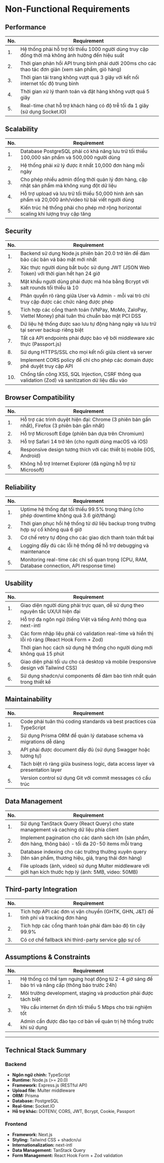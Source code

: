 # Non-Functional Requirements

## Performance

| No. | Requirement |
|-----|-------------|
| 1. | Hệ thống phải hỗ trợ tối thiểu 1000 người dùng truy cập đồng thời mà không ảnh hưởng đến hiệu suất |
| 2. | Thời gian phản hồi API trung bình phải dưới 200ms cho các thao tác đơn giản (xem sản phẩm, giỏ hàng) |
| 3. | Thời gian tải trang không vượt quá 3 giây với kết nối internet tốc độ trung bình |
| 4. | Thời gian xử lý thanh toán và đặt hàng không vượt quá 5 giây |
| 5. | Real-time chat hỗ trợ khách hàng có độ trễ tối đa 1 giây (sử dụng Socket.IO) |

## Scalability

| No. | Requirement |
|-----|-------------|
| 1. | Database PostgreSQL phải có khả năng lưu trữ tối thiểu 100,000 sản phẩm và 500,000 người dùng |
| 2. | Hệ thống phải xử lý được ít nhất 10,000 đơn hàng mỗi ngày |
| 3. | Cho phép nhiều admin đồng thời quản lý đơn hàng, cập nhật sản phẩm mà không xung đột dữ liệu |
| 4. | Hỗ trợ upload và lưu trữ tối thiểu 50,000 hình ảnh sản phẩm và 20,000 ảnh/video từ bài viết người dùng |
| 5. | Kiến trúc hệ thống phải cho phép mở rộng horizontal scaling khi lượng truy cập tăng |

## Security

| No. | Requirement |
|-----|-------------|
| 1. | Backend sử dụng Node.js phiên bản 20.0 trở lên để đảm bảo các bản vá bảo mật mới nhất |
| 2. | Xác thực người dùng bắt buộc sử dụng JWT (JSON Web Token) với thời gian hết hạn 24 giờ |
| 3. | Mật khẩu người dùng phải được mã hóa bằng Bcrypt với salt rounds tối thiểu là 10 |
| 4. | Phân quyền rõ ràng giữa User và Admin - mỗi vai trò chỉ truy cập được các chức năng được phép |
| 5. | Tích hợp các cổng thanh toán (VNPay, MoMo, ZaloPay, Viettel Money) phải tuân thủ chuẩn bảo mật PCI DSS |
| 6. | Dữ liệu hệ thống được sao lưu tự động hàng ngày và lưu trữ tại server backup riêng biệt |
| 7. | Tất cả API endpoints phải được bảo vệ bởi middleware xác thực (Passport.js) |
| 8. | Sử dụng HTTPS/SSL cho mọi kết nối giữa client và server |
| 9. | Implement CORS policy để chỉ cho phép các domain được phê duyệt truy cập API |
| 10. | Chống tấn công XSS, SQL Injection, CSRF thông qua validation (Zod) và sanitization dữ liệu đầu vào |

## Browser Compatibility

| No. | Requirement |
|-----|-------------|
| 1. | Hỗ trợ các trình duyệt hiện đại: Chrome (3 phiên bản gần nhất), Firefox (3 phiên bản gần nhất) |
| 2. | Hỗ trợ Microsoft Edge (phiên bản dựa trên Chromium) |
| 3. | Hỗ trợ Safari 14 trở lên (cho người dùng macOS và iOS) |
| 4. | Responsive design tương thích với các thiết bị mobile (iOS, Android) |
| 5. | Không hỗ trợ Internet Explorer (đã ngừng hỗ trợ từ Microsoft) |

## Reliability

| No. | Requirement |
|-----|-------------|
| 1. | Uptime hệ thống đạt tối thiểu 99.5% trong tháng (cho phép downtime không quá 3.6 giờ/tháng) |
| 2. | Thời gian phục hồi hệ thống từ dữ liệu backup trong trường hợp sự cố không quá 6 giờ |
| 3. | Cơ chế retry tự động cho các giao dịch thanh toán thất bại |
| 4. | Logging đầy đủ các lỗi hệ thống để hỗ trợ debugging và maintenance |
| 5. | Monitoring real-time các chỉ số quan trọng (CPU, RAM, Database connection, API response time) |

## Usability

| No. | Requirement |
|-----|-------------|
| 1. | Giao diện người dùng phải trực quan, dễ sử dụng theo nguyên tắc UX/UI hiện đại |
| 2. | Hỗ trợ đa ngôn ngữ (tiếng Việt và tiếng Anh) thông qua next-intl |
| 3. | Các form nhập liệu phải có validation real-time và hiển thị lỗi rõ ràng (React Hook Form + Zod) |
| 4. | Thời gian học cách sử dụng hệ thống cho người dùng mới không quá 15 phút |
| 5. | Giao diện phải tối ưu cho cả desktop và mobile (responsive design với Tailwind CSS) |
| 6. | Sử dụng shadcn/ui components để đảm bảo tính nhất quán trong thiết kế |

## Maintainability

| No. | Requirement |
|-----|-------------|
| 1. | Code phải tuân thủ coding standards và best practices của TypeScript |
| 2. | Sử dụng Prisma ORM để quản lý database schema và migrations dễ dàng |
| 3. | API phải được document đầy đủ (sử dụng Swagger hoặc tương tự) |
| 4. | Tách biệt rõ ràng giữa business logic, data access layer và presentation layer |
| 5. | Version control sử dụng Git với commit messages có cấu trúc |

## Data Management

| No. | Requirement |
|-----|-------------|
| 1. | Sử dụng TanStack Query (React Query) cho state management và caching dữ liệu phía client |
| 2. | Implement pagination cho các danh sách lớn (sản phẩm, đơn hàng, thông báo) - tối đa 20-50 items mỗi trang |
| 3. | Database indexing cho các trường thường xuyên query (tên sản phẩm, thương hiệu, giá, trạng thái đơn hàng) |
| 4. | File uploads (ảnh, video) sử dụng Multer middleware với giới hạn kích thước hợp lý (ảnh: 5MB, video: 50MB) |

## Third-party Integration

| No. | Requirement |
|-----|-------------|
| 1. | Tích hợp API các đơn vị vận chuyển (GHTK, GHN, J&T) để tính phí và tracking đơn hàng |
| 2. | Tích hợp các cổng thanh toán phải đảm bảo độ tin cậy 99.9% |
| 3. | Có cơ chế fallback khi third-party service gặp sự cố |

## Assumptions & Constraints

| No. | Requirement |
|-----|-------------|
| 1. | Hệ thống có thể tạm ngưng hoạt động từ 2-4 giờ sáng để bảo trì và nâng cấp (thông báo trước 24h) |
| 2. | Môi trường development, staging và production phải được tách biệt |
| 3. | Yêu cầu internet ổn định tối thiểu 5 Mbps cho trải nghiệm tốt |
| 4. | Admin cần được đào tạo cơ bản về quản trị hệ thống trước khi sử dụng |

---

## Technical Stack Summary

### Backend
- **Ngôn ngữ chính:** TypeScript
- **Runtime:** Node.js (>= 20.0)
- **Framework:** Express.js (RESTful API)
- **Upload file:** Multer middleware
- **ORM:** Prisma
- **Database:** PostgreSQL
- **Real-time:** Socket.IO
- **Hỗ trợ khác:** DOTENV, CORS, JWT, Bcrypt, Cookie, Passport

### Frontend
- **Framework:** Next.js
- **Styling:** Tailwind CSS + shadcn/ui
- **Internationalization:** next-intl
- **Data Management:** TanStack Query
- **Form Management:** React Hook Form + Zod validation
